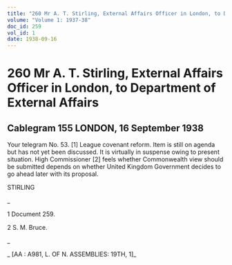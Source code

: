 ```yaml
---
title: "260 Mr A. T. Stirling, External Affairs Officer in London, to Department of External Affairs"
volume: "Volume 1: 1937-38"
doc_id: 259
vol_id: 1
date: 1938-09-16
---
```


# 260 Mr A. T. Stirling, External Affairs Officer in London, to Department of External Affairs

## Cablegram 155 LONDON, 16 September 1938

Your telegram No. 53. [1] League covenant reform. Item is still on agenda but has not yet been discussed. It is virtually in suspense owing to present situation. High Commissioner [2] feels whether Commonwealth view should be submitted depends on whether United Kingdom Government decides to go ahead later with its proposal.

STIRLING

_

1 Document 259.

2 S. M. Bruce.

_

_ [AA : A981, L. OF N. ASSEMBLIES: 19TH, 1]_

